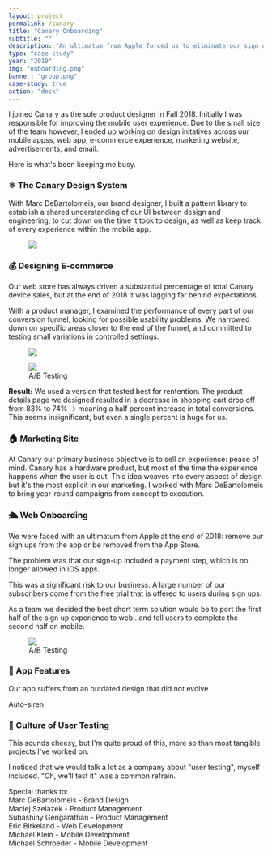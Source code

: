 ```yaml
---
layout: project
permalink: /canary
title: "Canary Onboarding"
subtitle: ""
description: "An ultimatum from Apple forced us to eliminate our sign up process from the Canary app<br><br>How our team completely redid our new user onboarding within tight constraints."
type: "case-study"
year: "2019"
img: "onboarding.png"
banner: "group.png"
case-study: true
action: "deck"
---
```


I joined Canary as the sole product designer in Fall 2018. Initially I was responsible for improving the mobile user experience. Due to the small size of the team however, I ended up working on design initatives across our mobile appss, web app, e-commerce experience, marketing website, advertisements, and email.

Here is what's been keeping me busy.

### ⚛️ The Canary Design System

With Marc DeBartolomeis, our brand designer, I built a pattern library to establish a shared understanding of our UI between design and engineering, to cut down on the time it took to design, as well as keep track of every experience within the mobile app. 

<figure class="mw8 center">
<img src="{{site.baseurl}}/assets/img/canary/figma_design_system.png">
</figure>

<!-- The project was a stunted effort the first time I tried to get it off the ground. Lesson learned: if people aren't involved from the beginning, they won't use it. -->
<!-- <a class="button" href="">Read a bit more about it</a> -->


### 💰 Designing E-commerce

Our web store has always driven a substantial percentage of total Canary device sales, but at the end of 2018 it was lagging far behind expectations.

With a product manager, I examined the performance of every part of our conversion funnel, looking for possible usability problems. We narrowed down on specific areas closer to the end of the funnel, and committed to testing small variations in controlled settings.

<figure class="mw center">
<img src="{{site.baseurl}}/assets/img/canary/screens.png">
</figure>

<figure class="mw center">
<img src="{{site.baseurl}}/assets/img/canary/abtesting.jpg">
<figcaption>A/B Testing</figcaption>
</figure>

**Result:** We used a version that tested best for rentention. The product details page we designed resulted in a decrease in shopping cart drop off from 83% to 74% -> meaning a half percent increase in total conversions. This seems insignificant, but even a single percent is huge for us.


### 🏠 Marketing Site

At Canary our primary business objective is to sell an experience: peace of mind. Canary has a hardware product, but most of the time the experience happens when the user is out. This idea weaves into every aspect of design but it's the most explicit in our marketing. I worked with Marc DeBartolomeis to bring year-round campaigns from concept to execution. 


### 🛳️ Web Onboarding

We were faced with an ultimatum from Apple at the end of 2018: remove our sign ups from the app or be removed from the App Store.

The problem was that our sign-up included a payment step, which is no longer allowed in iOS apps. 

This was a significant risk to our business. A large number of our subscribers come from the free trial that is offered to users during sign ups.

As a team we decided the best short term solution would be to port the first half of the sign up experience to web...and tell users to complete the second half on mobile. 




<figure class="mw center">
<img src="{{site.baseurl}}/assets/img/canary/abtesting.jpg">
<figcaption>A/B Testing</figcaption>
</figure>


### 📲 App Features

Our app suffers from an outdated design that did not evolve

Auto-siren

### 🙌 Culture of User Testing

This sounds cheesy, but I'm quite proud of this, more so than most tangible projects I've worked on.

I noticed that we would talk a lot as a company about "user testing", myself included. "Oh, we'll test it" was a common refrain.

<figcaption>
Special thanks to:<br>
Marc DeBartolomeis - Brand Design<br>
Maciej Szelazek - Product Management<br>
Subashiny Gengarathan - Product Management<br>
Eric Birkeland - Web Development<br>
Michael Klein - Mobile Development <br>
Michael Schroeder - Mobile Development<br>
</figcaption>